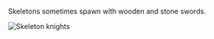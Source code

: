 Skeletons sometimes spawn with wooden and stone swords.

![Skeleton knights](https://github.com/VanillaChai/chocolate-tweaks/blob/main/Skeleton%20Knights/Skeleton%20knights.png)
